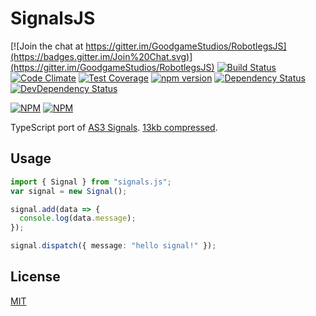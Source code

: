 SignalsJS
===

[![Join the chat at https://gitter.im/GoodgameStudios/RobotlegsJS](https://badges.gitter.im/Join%20Chat.svg)](https://gitter.im/GoodgameStudios/RobotlegsJS)
[![Build Status](https://travis-ci.org/GoodgameStudios/SignalsJS.svg?branch=master)](https://travis-ci.org/GoodgameStudios/SignalsJS)
[![Code Climate](https://codeclimate.com/github/GoodgameStudios/SignalsJS/badges/gpa.svg)](https://codeclimate.com/github/GoodgameStudios/SignalsJS)
[![Test Coverage](https://codeclimate.com/github/GoodgameStudios/SignalsJS/badges/coverage.svg)](https://codeclimate.com/github/GoodgameStudios/SignalsJS/coverage)
[![npm version](https://badge.fury.io/js/signals.js.svg)](https://badge.fury.io/js/signals.js)
[![Dependency Status](https://img.shields.io/david/GoodgameStudios/SignalsJS.svg?style=flat)](https://david-dm.org/GoodgameStudios/SignalsJS)
[![DevDependency Status](https://img.shields.io/david/dev/GoodgameStudios/SignalsJS.svg?style=flat)](https://david-dm.org/GoodgameStudios/SignalsJS?type=dev)

[![NPM](https://nodei.co/npm/signals.js.png?downloads=true&downloadRank=true)](https://nodei.co/npm/signals.js/)
[![NPM](https://nodei.co/npm-dl/signals.js.png?months=9&height=3)](https://nodei.co/npm/signals.js/)


TypeScript port of [AS3 Signals](https://github.com/robertpenner/as3-signals).
[13kb compressed](dist/signals.min.js).

Usage
---

```ts
import { Signal } from "signals.js";
var signal = new Signal();

signal.add(data => {
  console.log(data.message);
});

signal.dispatch({ message: "hello signal!" });
```

License
---

[MIT](LICENSE.md)
